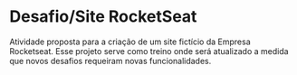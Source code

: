 # Desafio/Site RocketSeat
Atividade proposta para a criação de um site fictício da Empresa Rocketseat. Esse projeto serve como treino onde será atualizado a medida
que novos desafios requeiram novas funcionalidades.
